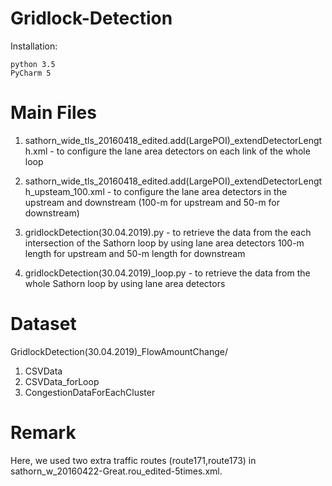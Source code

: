 # Gridlock-Detection
Installation:

	python 3.5 
	PyCharm 5 


Main Files 
============================================================================================
1) sathorn_wide_tls_20160418_edited.add(LargePOI)_extendDetectorLength.xml 			- to configure the lane area detectors on each link of the whole loop


2) sathorn_wide_tls_20160418_edited.add(LargePOI)_extendDetectorLength_upsteam_100.xml		- to configure the lane area detectors in the upstream and downstream (100-m for upstream and	50-m for downstream)


3) gridlockDetection(30.04.2019).py								- to retrieve the data from the each intersection of the Sathorn loop by using lane area detectors 100-m length for upstream and 50-m length for downstream

4) gridlockDetection(30.04.2019)_loop.py					- to retrieve the data from the whole Sathorn loop by using lane area detectors



Dataset
============================================================================================
GridlockDetection(30.04.2019)_FlowAmountChange/

1) CSVData		
2) CSVData_forLoop
3) CongestionDataForEachCluster



Remark
============================================================================================
Here, we used two extra traffic routes (route171,route173) in sathorn_w_20160422-Great.rou_edited-5times.xml. 


